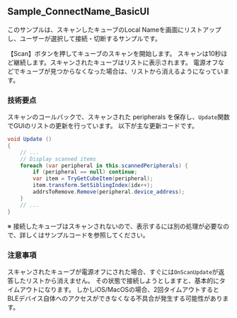 ## Sample_ConnectName_BasicUI

このサンプルは、スキャンしたキューブのLocal Nameを画面にリストアップし、ユーザーが選択して接続・切断するサンプルです。

【Scan】ボタンを押してキューブのスキャンを開始します。
スキャンは10秒ほど継続します。スキャンされたキューブはリストに表示されます。
電源オフなどでキューブが見つからなくなった場合は、リストから消えるようになっています。

### 技術要点

スキャンのコールバックで、スキャンされた peripherals を保存し、`Update`関数でGUIのリストの更新を行っています。
以下が主な更新コードです。

```csharp
void Update ()
{
    // ...
    // Display scanned items
    foreach (var peripheral in this.scannedPeripherals) {
        if (peripheral == null) continue;
        var item = TryGetCubeItem(peripheral);
        item.transform.SetSiblingIndex(idx++);
        addrsToRemove.Remove(peripheral.device_address);
    }
    // ...
}
```
※ 接続したキューブはスキャンされないので、表示するには別の処理が必要なので、詳しくはサンプルコードを参照してください。


### 注意事項

スキャンされたキューブが電源オフにされた場合、すぐには`OnScanUpdate`が返答したリストから消えません。
その状態で接続しようとしますと、基本的にタイムアウトになります。
しかしiOS/MacOSの場合、2回タイムアウトするとBLEデバイス自体へのアクセスができなくなる不具合が発生する可能性があります。
